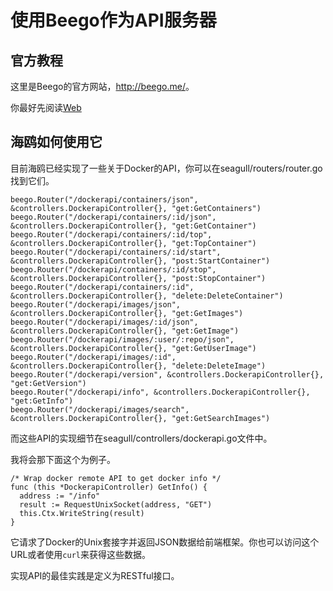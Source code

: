 
# 使用Beego作为API服务器

## 官方教程

这里是Beego的官方网站，<http://beego.me/>。

你最好先阅读[Web](2014-10-23-use-beego-as-web-server.md)

## 海鸥如何使用它

目前海鸥已经实现了一些关于Docker的API，你可以在seagull/routers/router.go找到它们。

```
beego.Router("/dockerapi/containers/json", &controllers.DockerapiController{}, "get:GetContainers")
beego.Router("/dockerapi/containers/:id/json", &controllers.DockerapiController{}, "get:GetContainer")
beego.Router("/dockerapi/containers/:id/top", &controllers.DockerapiController{}, "get:TopContainer")
beego.Router("/dockerapi/containers/:id/start", &controllers.DockerapiController{}, "post:StartContainer")
beego.Router("/dockerapi/containers/:id/stop", &controllers.DockerapiController{}, "post:StopContainer")
beego.Router("/dockerapi/containers/:id", &controllers.DockerapiController{}, "delete:DeleteContainer")
beego.Router("/dockerapi/images/json", &controllers.DockerapiController{}, "get:GetImages")
beego.Router("/dockerapi/images/:id/json", &controllers.DockerapiController{}, "get:GetImage")
beego.Router("/dockerapi/images/:user/:repo/json", &controllers.DockerapiController{}, "get:GetUserImage")
beego.Router("/dockerapi/images/:id", &controllers.DockerapiController{}, "delete:DeleteImage")
beego.Router("/dockerapi/version", &controllers.DockerapiController{}, "get:GetVersion")
beego.Router("/dockerapi/info", &controllers.DockerapiController{}, "get:GetInfo")
beego.Router("/dockerapi/images/search", &controllers.DockerapiController{}, "get:GetSearchImages")
```

而这些API的实现细节在seagull/controllers/dockerapi.go文件中。

我将会那下面这个为例子。

```
/* Wrap docker remote API to get docker info */
func (this *DockerapiController) GetInfo() {
  address := "/info"
  result := RequestUnixSocket(address, "GET")
  this.Ctx.WriteString(result)
}
```

它请求了Docker的Unix套接字并返回JSON数据给前端框架。你也可以访问这个URL或者使用`curl`来获得这些数据。

实现API的最佳实践是定义为RESTful接口。
